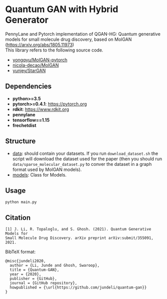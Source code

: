 # Quantum GAN with Hybrid Generator
PennyLane and Pytorch implementation of QGAN-HG: Quantum generative models for small molecule drug discovery, based on MolGAN (https://arxiv.org/abs/1805.11973)  
This library refers to the following source code.
* [yongqyu/MolGAN-pytorch](https://github.com/yongqyu/MolGAN-pytorch)
* [nicola-decao/MolGAN](https://github.com/nicola-decao/MolGAN)
* [yunjey/StarGAN](https://github.com/yunjey/StarGAN)

## Dependencies

* **python>=3.5**
* **pytorch>=0.4.1**: https://pytorch.org
* **rdkit**: https://www.rdkit.org
* **pennylane**
* **tensorflow==1.15**
* **frechetdist**

## Structure
* [data](https://github.com/jundeli/quantum-gan/data): should contain your datasets. If you run `download_dataset.sh` the script will download the dataset used for the paper (then you should run `data/sparse_molecular_dataset.py` to conver the dataset in a graph format used by MolGAN models).
* [models](https://github.com/jundeli/quantum-gan/models.py): Class for Models.

## Usage
```
python main.py
```

## Citation
```
[1] J. Li, R. Topaloglu, and S. Ghosh. (2021). Quantum Generative Models for 
Small Molecule Drug Discovery. arXiv preprint arXiv:submit/355091, 2021.
```


BibTeX format:
```
@misc{jundeli2020,
  author = {Li, Junde and Ghosh, Swaroop},
  title = {Quantum-GAN},
  year = {2020},
  publisher = {GitHub},
  journal = {GitHub repository},
  howpublished = {\url{https://github.com/jundeli/quantum-gan}}
}

```
